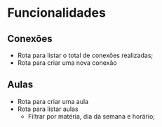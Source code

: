 # Funcionalidades

## Conexões

- Rota para listar o total de conexões realizadas;
- Rota para criar uma nova conexão

## Aulas

- Rota para criar uma aula
- Rota para listar aulas
  - Filtrar por matéria, dia da semana e horário;
